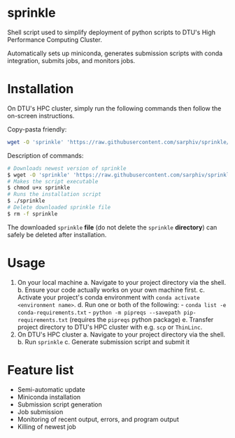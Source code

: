 # sprinkle
Shell script used to simplify deployment of python scripts to DTU's High Performance Computing Cluster. 

Automatically sets up miniconda, generates submission scripts with conda integration, submits jobs, and monitors jobs. 


# Installation
On DTU's HPC cluster, simply run the following commands then follow the on-screen instructions.

Copy-pasta friendly:
```bash
wget -O 'sprinkle' 'https://raw.githubusercontent.com/sarphiv/sprinkle/main/bin/sprinkle' && chmod u+x sprinkle && ./sprinkle && rm -f sprinkle
```

Description of commands:
```bash
# Downloads newest version of sprinkle
$ wget -O 'sprinkle' 'https://raw.githubusercontent.com/sarphiv/sprinkle/main/bin/sprinkle'
# Makes the script executable
$ chmod u+x sprinkle
# Runs the installation script
$ ./sprinkle
# Delete downloaded sprinkle file
$ rm -f sprinkle
```

The downloaded `sprinkle` **file** (do not delete the `sprinkle` **directory**) can safely be deleted after installation.


# Usage
1. On your local machine
    a. Navigate to your project directory via the shell.
    b. Ensure your code actually works on your own machine first.
    c. Activate your project's conda environment with `conda activate <environment name>`.
    d. Run one or both of the following:
        - `conda list -e conda-requirements.txt`
        - `python -m pipreqs --savepath pip-requirements.txt` (requires the `pipreqs` python package)
    e. Transfer project directory to DTU's HPC cluster with e.g. `scp` or `ThinLinc`. 
2. On DTU's HPC cluster
    a. Navigate to your project directory via the shell.
    b. Run `sprinkle`
    c. Generate submission script and submit it


# Feature list
- Semi-automatic update
- Miniconda installation
- Submission script generation
- Job submission
- Monitoring of recent output, errors, and program output
- Killing of newest job
